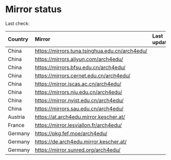 <script src="./time.js"></script>
# Mirror status
Last check: <script type="text/javascript">localize(1731565874.8727973);</script>

|Country|Mirror|Last update|
|:------|:-----|:----------|
|China|https://mirrors.tuna.tsinghua.edu.cn/arch4edu/|<script type="text/javascript">localize(1731523556);</script>|
|China|https://mirrors.aliyun.com/arch4edu/|<script type="text/javascript">localize(1731523556);</script>|
|China|https://mirrors.bfsu.edu.cn/arch4edu/|<script type="text/javascript">localize(1731523556);</script>|
|China|https://mirrors.cernet.edu.cn/arch4edu/|<script type="text/javascript">localize(1731523556);</script>|
|China|https://mirror.iscas.ac.cn/arch4edu/|<script type="text/javascript">localize(1731523556);</script>|
|China|https://mirrors.nju.edu.cn/arch4edu/|<script type="text/javascript">localize(1731480105);</script>|
|China|https://mirror.nyist.edu.cn/arch4edu/|<script type="text/javascript">localize(1731523556);</script>|
|China|https://mirrors.sau.edu.cn/arch4edu/|<script type="text/javascript">localize(1729319991);</script>|
|Austria|https://at.arch4edu.mirror.kescher.at/|<script type="text/javascript">localize(1731523556);</script>|
|France|https://mirror.lesviallon.fr/arch4edu/|<script type="text/javascript">localize(1731523556);</script>|
|Germany|https://pkg.fef.moe/arch4edu/|<script type="text/javascript">localize(1731523556);</script>|
|Germany|https://de.arch4edu.mirror.kescher.at/|<script type="text/javascript">localize(1731523556);</script>|
|Germany|https://mirror.sunred.org/arch4edu/|<script type="text/javascript">localize(1731523556);</script>|

<script src="./tablefilter/tablefilter.js"></script>
<script src="./table.js"></script>